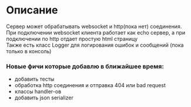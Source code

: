 # Описание
Сервер может обрабатывать websocket и http(пока нет) соединения. При подключении
websocket клиента работает как echo сервер, а при подключении по http
отдает простую html страницу\
Также есть класс Logger для логирования ошибок и сообщений (пока только в консоль)
### Новые фичи которые добавлю в ближайшее время:

- добавить тесты
- обработка http соединения и отправка 404 или bad request
- классы handler-ов
- добавить json serializer
